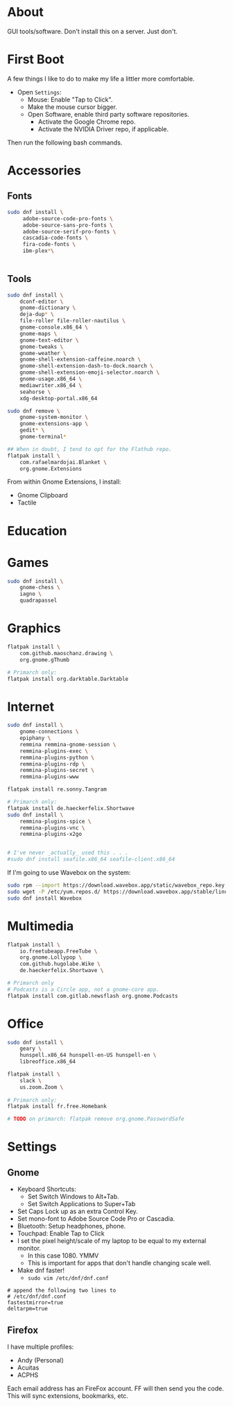 # About

GUI tools/software. Don't install this on a server. Just don't. 

# First Boot

A few things I like to do to make my life a littler more comfortable.

- Open `Settings`:
    - Mouse: Enable "Tap to Click".
    - Make the mouse cursor bigger.
    - Open Software, enable third party software repositories.
        - Activate the Google Chrome repo.
        - Activate the NVIDIA Driver repo, if applicable.

Then run the following bash commands.

# Accessories

## Fonts

```bash
sudo dnf install \
     adobe-source-code-pro-fonts \
     adobe-source-sans-pro-fonts \
     adobe-source-serif-pro-fonts \
     cascadia-code-fonts \
     fira-code-fonts \
     ibm-plex*\
     
```

## Tools

```bash
sudo dnf install \
    dconf-editor \
    gnome-dictionary \
    deja-dup* \
    file-roller file-roller-nautilus \
    gnome-console.x86_64 \
    gnome-maps \
    gnome-text-editor \
    gnome-tweaks \
    gnome-weather \
    gnome-shell-extension-caffeine.noarch \
    gnome-shell-extension-dash-to-dock.noarch \
    gnome-shell-extension-emoji-selector.noarch \
    gnome-usage.x86_64 \
    mediawriter.x86_64 \
    seahorse \
    xdg-desktop-portal.x86_64

sudo dnf remove \
    gnome-system-monitor \
    gnome-extensions-app \
    gedit* \
    gnome-terminal*

## When in doubt, I tend to opt for the Flathub repo.
flatpak install \
    com.rafaelmardojai.Blanket \
    org.gnome.Extensions
```

From within Gnome Extensions, I install:

- Gnome Clipboard
- Tactile


# Education



# Games

```bash
sudo dnf install \
    gnome-chess \
    iagno \
    quadrapassel
```



# Graphics

```bash
flatpak install \
    com.github.maoschanz.drawing \
    org.gnome.gThumb

# Primarch only:
flatpak install org.darktable.Darktable
```



# Internet

```bash
sudo dnf install \
    gnome-connections \
    epiphany \
    remmina remmina-gnome-session \
    remmina-plugins-exec \
    remmina-plugins-python \
    remmina-plugins-rdp \
    remmina-plugins-secret \
    remmina-plugins-www

flatpak install re.sonny.Tangram

# Primarch only:
flatpak install de.haeckerfelix.Shortwave
sudo dnf install \
    remmina-plugins-spice \
    remmina-plugins-vnc \
    remmina-plugins-x2go


# I've never _actually_ used this . . . 
#sudo dnf install seafile.x86_64 seafile-client.x86_64
```

If I'm going to use Wavebox on the system:

```bash
sudo rpm --import https://download.wavebox.app/static/wavebox_repo.key
sudo wget -P /etc/yum.repos.d/ https://download.wavebox.app/stable/linux/rpm/wavebox.repo
sudo dnf install Wavebox
```


# Multimedia

```bash
flatpak install \
    io.freetubeapp.FreeTube \
    org.gnome.Lollypop \
    com.github.hugolabe.Wike \
    de.haeckerfelix.Shortwave \

# Primarch only
# Podcasts is a Circle app, not a gnome-core app.
flatpak install com.gitlab.newsflash org.gnome.Podcasts
```



# Office

```bash
sudo dnf install \
    geary \
    hunspell.x86_64 hunspell-en-US hunspell-en \
    libreoffice.x86_64

flatpak install \
    slack \
    us.zoom.Zoom \
    
# Primarch only:
flatpak install fr.free.Homebank

# TODO on primarch: flatpak remove org.gnome.PasswordSafe
```



# Settings

## Gnome

- Keyboard Shortcuts:
    - Set Switch Windows to Alt+Tab.
    - Set Switch Applications to Super+Tab
- Set Caps Lock up as an extra Control Key.
- Set mono-font to Adobe Source Code Pro or Cascadia.
- Bluetooth: Setup headphones, phone.
- Touchpad: Enable Tap to Click
- I set the pixel height/scale of my laptop to be equal to my external monitor.
    - In this case 1080. YMMV
    - This is important for apps that don't handle changing scale well.
- Make dnf faster!
  - `sudo vim /etc/dnf/dnf.conf`
```
# append the following two lines to
# /etc/dnf/dnf.conf
fastestmirror=true
deltarpm=true
```

## Firefox

I have multiple profiles:

- Andy (Personal) 
- Acuitas
- ACPHS

Each email address has an FireFox account. FF will then send you the code.
This will sync extensions, bookmarks, etc.


